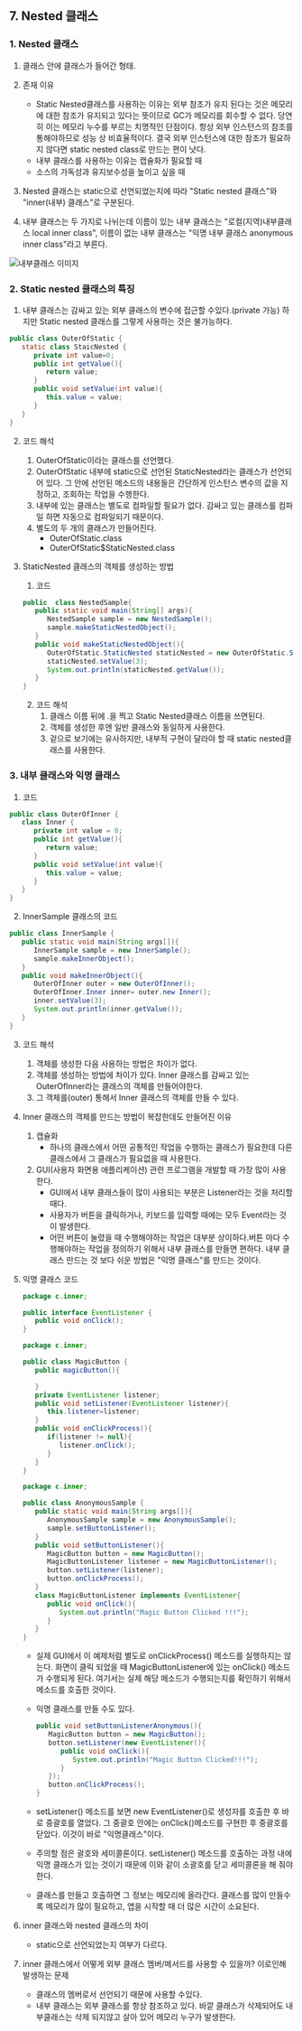## 7. Nested 클래스
### 1. Nested 클래스
   1. 클래스 안에 클래스가 들어간 형태.
   2. 존재 이유
      - Static Nested클래스를 사용하는 이유는 외부 참조가 유지 된다는 것은 메모리에 대한 참조가 유지되고 있다는 뜻이므로 GC가 메모리를 회수할 수 없다. 당연히 이는 메모리 누수를 부르는 치명적인 단점이다. 항상 외부 인스턴스의 참조를 통해야하므로 성능 상 비효율적이다. 결국 외부 인스턴스에 대한 참조가 필요하지 않다면 static nested class로 만드는 편이 낫다. 
      - 내부 클래스를 사용하는 이유는 캡슐화가 필요할 때
      - 소스의 가독성과 유지보수성을 높이고 싶을 때

   3. Nested 클래스는 static으로 선언되었는지에 따라 "Static nested 클래스"와 "inner(내부) 클래스"로 구분된다.
   4. 내부 클래스는 두 가지로 나뉘는데 이름이 있는 내부 클래스는 "로컬(지역)내부클래스 local inner class", 이름이 없는 내부 클래스는 "익명 내부 클래스 anonymous inner class"라고 부른다. 

   ![내부클래스 이미지](https://compmath.korea.ac.kr/indust/_images/graphviz-2cb2987cf743035df2c1e58b0c128d9e94993d48.png)

### 2. Static nested 클래스의 특징
   1. 내부 클래스는 감싸고 있는 외부 클래스의 변수에 접근할 수있다.(private 가능) 하지만 Static nested 클래스를 그렇게 사용하는 것은 불가능하다.

   ```java
   public class OuterOfStatic {
      static class StaicNested {
         private int value=0;
         public int getValue(){
            return value;
         }
         public void setValue(int value){
            this.value = value;
         }
      }
   } 
   ```

   2. 코드 해석
      1. OuterOfStatic이라는 클래스를 선언했다.
      2. OuterOfStatic 내부에 static으로 선언된 StaticNested라는 클래스가 선언되어 있다. 그 안에 선언된 메소드의 내용들은 간단하게 인스턴스 변수의 값을 지정하고, 조회하는 작업을 수행한다.
      3. 내부에 있는 클래스는 별도로 컴파일할 필요가 없다. 감싸고 있는 클래스를 컴파일 하면 자동으로 컴파일되기 때문이다.
      4. 별도의 두 개의 클래스가 만들어진다. 
         - OuterOfStatic.class
         - OuterOfStatic$StaticNested.class
   
   3. StaticNested 클래스의 객체를 생성하는 방법
      1. 코드
      ```java
      public  class NestedSample{
         public static void main(String[] args){
            NestedSample sample = new NestedSample();
            sample.makeStaticNestedObject();
         }
         public void makeStaticNestedObject(){
            OuterOfStatic.StaticNested staticNested = new OuterOfStatic.StaticNested();
            staticNested.setValue(3);
            System.out.println(staticNested.getValue());
         }
      }
      ```
      2. 코드 해석
         1. 클래스 이름 뒤에 .을 찍고 Static Nested클래스 이름을 쓰면된다.
         2. 객체를 생성한 후엔 일반 클래스와 동일하게 사용한다.
         3. 겉으로 보기에는 유사하지만, 내부적 구현이 달라야 할 때 static nested클래스를 사용한다.

### 3. 내부 클래스와 익명 클래스
   1. 코드
   ```java
   public class OuterOfInner {
      class Inner {
         private int value = 0;
         public int getValue(){
            return value;
         }
         public void setValue(int value){
            this.value = value;
         }
      }
   }
   ```
   2. InnerSample 클래스의 코드
   ```java
   public class InnerSample {
      public static void main(String args[]){
         InnerSample sample = new InnerSample();
         sample.makeInnerObject();
      }
      public void makeInnerObject(){
         OuterOfInner outer = new OuterOfInner();
         OuterOfInner.Inner inner= outer.new Inner();
         inner.setValue(3);
         System.out.println(inner.getValue());
      }
   }
   ```
   3. 코드 해석
      1. 객체를 생성한 다음 사용하는 방법은 차이가 없다.
      2. 객체를 생성하는 방법에 차이가 있다. Inner 클래스를 감싸고 있는 OuterOfInner라는 클래스의 객체를 만들어야한다.
      3. 그 객체를(outer) 통해서 Inner 클래스의 객체를 만들 수 있다.
   4. Inner 클래스의 객체를 만드는 방법이 복잡한데도 만들어진 이유
      1. 캡슐화
         - 하나의 클래스에서 어떤 공통적인 작업을 수행하는 클래스가 필요한데 다른 클래스에서 그 클래스가 필요없을 때 사용한다.
      2. GUI(사용자 화면용 애플리케이션) 관련 프로그램을 개발할 때 가장 많이 사용한다.
         - GUI에서 내부 클래스들이 많이 사용되는 부분은 Listener라는 것을 처리할 때다. 
         - 사용자가 버튼을 클릭하거나, 키보드를 입력할 때에는 모두 Event라는 것이 발생한다.
         - 어떤 버튼이 눌렸을 때 수행해야하는 작업은 대부분 상이하다.버튼 마다 수행해야하는 작업을 정의하기 위해서 내부 클래스를 만들면 편하다. 내부 클래스 만드는 것 보다 쉬운 방법은 "익명 클래스"를 만드는 것이다.
   5. 익명 클래스 코드
         ```java
         package c.inner;

         public interface EventListener {
            public void onClick();
         }
         ```

         ```java
         package c.inner;

         public class MagicButton {
            public magicButton(){

            }
            private EventListener listener;
            public void setListener(EventListener listener){
               this.listener=listener;
            }
            public void onClickProcess(){
               if(listener != null){
                  listener.onClick();
               }
            }
         }
         ```
         ```java
         package c.inner;

         public class AnonymousSample {
            public static void main(String args[]){
               AnonymousSample sample = new AnonymousSample();
               sample.setButtonListener();
            }
            public void setButtonListener(){
               MagicButton button = new MagicButton();
               MagicButtonListener listener = new MagicButtonListener();
               button.setListener(listener);
               button.onClickProcess();
            }
            class MagicButtonListener implements EventListener{
               public void onClick(){
                  System.out.println("Magic Button Clicked !!!");
               }
            }
         }
         ```
      - 실제 GUI에서 이 예제처럼 별도로 onClickProcess() 메소드를 실행하지는 않는다. 화면이 클릭 되었을 때 MagicButtonListener에 있는 onClick() 메소드가 수행되게 된다. 여기서는 실제 해당 메소드가 수행되는지를 확인하기 위해서 메소드를 호출한 것이다.
      - 익명 클래스를 만들 수도 있다.

         ```java
         public void setButtonListenerAnonymous(){
            MagicButton button = new MagicButton();
            botton.setListener(new EventListener(){
               public void onClick(){
                  System.out.println("Magic Button Clicked!!!");
               }
            });
            button.onClickProcess();
         }
         ```
      - setListener() 메소드를 보면 new EventListener()로 생성자를 호출한 후 바로 중괄호를 열었다. 그 중괄호 안에는 onClick()메소드를 구현한 후 중괄호를 닫았다. 이것이 바로 "익명클래스"이다.
      - 주의할 점은 괄호와 세미콜론이다. setListener() 메소드를 호출하는 과정 내에 익명 클래스가 있는 것이기 때문에 이와 같이 소괄호를 닫고 세미콜론을 해 줘야한다.
      - 클래스를 만들고 호출하면 그 정보는 메모리에 올라간다. 클래스를 많이 만들수록 메모리가 많이 필요하고, 앱을 시작할 때 더 많은 시간이 소요된다.
   6. inner 클래스와 nested 클래스의 차이
      - static으로 선언되었는지 여부가 다르다.
   7. inner 클래스에서 어떻게 외부 클래스 멤버/메서드를 사용할 수 있을까? 이로인해 발생하는 문제
      - 클래스의 멤버로서 선언되기 때문에 사용할 수있다.
      - 내부 클래스는 외부 클래스를 항상 참조하고 있다. 바깥 클래스가 삭제되어도 내부클래스는 삭제 되지않고 살아 있어 메모리 누구가 발생한다.